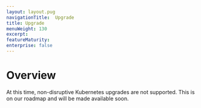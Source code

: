 ```yaml
---
layout: layout.pug
navigationTitle:  Upgrade
title: Upgrade
menuWeight: 130
excerpt:
featureMaturity:
enterprise: false
---
```


<!-- This source repo for this topic is https://github.com/mesosphere/dcos-kubernetes -->


# Overview

At this time, non-disruptive Kubernetes upgrades are not supported.  This is on our roadmap and will be made available soon.
